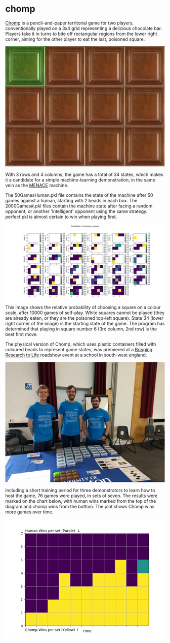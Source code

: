 # chomp

[Chomp](http://www.papg.com/show?3AEA) is a pencil-and-paper territorial game for two players, conventionally played on a 3x4 grid representing a delicious chocolate bar. Players take it in turns to bite off rectangular regions from the lower right corner, aiming for the other player to eat the last, poisoned square.

![GIF of the game of chomp](Art/square/chomp.gif)

With 3 rows and 4 columns, the game has a total of 34 states, which makes it a candidate for a simple machine-learning demonstration, in the same vein as the [MENACE](https://github.com/mscroggs/MENACE) machine.

The 50GamesHuman.pkl file contains the state of the machine after 50 games against a human, starting with 2 beads in each box. The 2000Games#.pkl files contain the machine state after facing a random opponent, or another 'intelligent' opponent using the same strategy. perfect.pkl is almost certain to win when playing first.

![State transition probability diagram](prob-diagrams/ProbChooseSquareIntelligent.png)
This image shows the relative probability of choosing a square on a colour scale, after 10000 games of self-play. White squares cannot be played (they are already eaten, or they are the poisoned top-left square). State 34 (lower right corner of the image) is the starting state of the game. The program has determined that playing in square number 6 (3rd column, 2nd row) is the best first move.

The physical version of Chomp, which uses plastic containers filled with coloured beads to represent game states, was premiered at a [Bringing Research to Life](https://www.southampton.ac.uk/per/university/roadshow.page)  roadshow event at a school in south-west england.

![Chomp at the Bringing Research to Life Roadshow](Art/THS.jpg)

Including a short training period for three demonstrators to learn how to host the game, 76 games were played, in sets of seven. The results were marked on the chart below, with human wins marked from the top of the diagram and chomp wins from the bottom. The plot shows Chomp wins more games over time.  

![Chomp's win record](Results/TrainingRecord.png)
